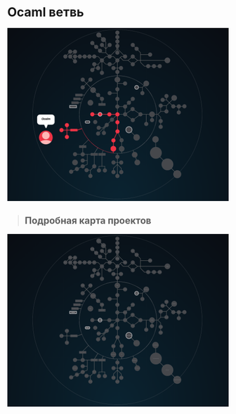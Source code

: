 # Ocaml ветвь #


![ocaml branch](./ocaml.png)

> ## Подробная карта проектов ###

![map Holy_Graph](../Holy_Graph.png)

